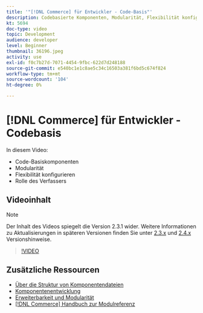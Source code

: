 ```yaml
---
title: '"[!DNL Commerce] für Entwickler - Code-Basis"'
description: Codebasierte Komponenten, Modularität, Flexibilität konfigurieren und Rolle des Composers
kt: 5694
doc-type: video
topic: Development
audience: developer
level: Beginner
thumbnail: 36196.jpeg
activity: use
exl-id: f0c7b27d-7071-4454-9fbc-622d7d248188
source-git-commit: e540bc1e1c8ae5c34c16503a381f6bd5c674f824
workflow-type: tm+mt
source-wordcount: '104'
ht-degree: 0%

---
```


# [!DNL Commerce] für Entwickler - Codebasis

In diesem Video:

- Code-Basiskomponenten
- Modularität
- Flexibilität konfigurieren
- Rolle des Verfassers

## Videoinhalt

>[!NOTE]
>
>Der Inhalt des Videos spiegelt die Version 2.3.1 wider. Weitere Informationen zu Aktualisierungen in späteren Versionen finden Sie unter [ 2.3.x](https://devdocs.magento.com/guides/v2.3/release-notes/bk-release-notes.html) und [2.4.x](https://devdocs.magento.com/guides/v2.4/release-notes/bk-release-notes.html) Versionshinweise.

>[!VIDEO](https://video.tv.adobe.com/v/36196?quality=12&learn=on)

## Zusätzliche Ressourcen

- [Über die Struktur von Komponentendateien](https://devdocs.magento.com/guides/v2.4/extension-dev-guide/prepare/prepare_file-str.html)
- [Komponentenentwicklung](https://devdocs.magento.com/guides/v2.4/extension-dev-guide/module-development.html)
- [Erweiterbarkeit und Modularität](https://devdocs.magento.com/guides/v2.4/architecture/extensibility.html)
- [[!DNL Commerce] Handbuch zur Modulreferenz](https://devdocs.magento.com/guides/v2.4/mrg/intro.html)
